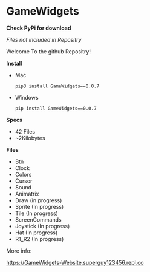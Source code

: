 # GameWidgets

**Check PyPi for download**

*Files not included in Repositry*

Welcome To the github Repositry!

**Install**

* Mac

  ```pip3 install GameWidgets==0.0.7```
  
* Windows

  ```pip install GameWidgets==0.0.7```

**Specs**

* 42 Files
* ~2Kilobytes

**Files**

* Btn
* Clock
* Colors
* Cursor
* Sound
* Animatrix
* Draw (in progress)
* Sprite (In progress)
* Tile (In progress)
* ScreenCommands
* Joystick (In progress)
* Hat (In progress)
* R1_R2 (In progress)


More info:

https://GameWidgets-Website.superguy123456.repl.co

